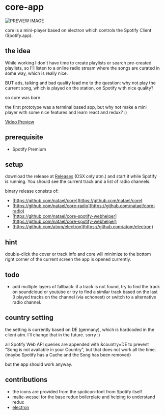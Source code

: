# core-app

![PREVIEW IMAGE](https://raw.githubusercontent.com/natael/core-app/master/preview.png)

core is a mini-player based on electron which controls the Spotify Client (Spotify.app).

## the idea

While working I don't have time to create playlists or search pre-created playlists,
so I'll listen to a online radio stream where the songs are curated in some way, which is really nice. 

BUT ads, talking and bad quality lead me to the question:
why not play the current song, which is played on the station, on Spotify with nice quality?

so core was born.

the first prototype was a terminal based app, but why not make a mini player with some nice features and learn react and redux? :)

[Video Preview](https://vimeo.com/141940841)


## prerequisite

- Spotify Premium


## setup

download the release at [Releases](https://github.com/natael/core-app/releases) (OSX only atm.) and start it while Spotify is running. You should see the current track and a list of radio channels.

binary release consists of:
- [https://github.com/natael/core](https://github.com/natael/core)
- [https://github.com/natael/core-radio](https://github.com/natael/core-radio)
- [https://github.com/natael/core-spotify-webhelper](https://github.com/natael/core-spotify-webhelper)
- [https://github.com/atom/electron](https://github.com/atom/electron)

## hint

double-click the cover or track info and core will minimize to the bottom right corner of the current screen the app is opened currently.


## todo

- add multiple layers of fallback: if a track is not found, try to find the track on soundcloud or youtube or try to find a similar track based on the last 3 played tracks on the channel (via echonest) or switch to a alternative radio channel. 


## country setting

the setting is currently based on DE (germany), which is hardcoded in the client atm.
I'll change that in the future. sorry :)

all Spotify Web API queries are appended with &country=DE to prevent "Song is not available in your Country", but that does not work all the time. (maybe Spotify has a Cache and the Song has been removed)

but the app should work anyway.


## contributions

- the icons are provided from the spoticon-font from Spotify itself
- [malte-wessel](https://github.com/malte-wessel) for the base redux boilerplate and helping to understand redux
- [electron](https://github.com/atom/electron)